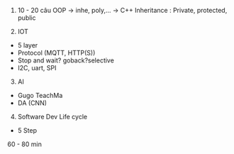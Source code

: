 1. 10 - 20 câu OOP -> inhe, poly,... -> C++
    Inheritance : Private, protected, public

2. IOT
- 5 layer 
- Protocol (MQTT, HTTP(S))
- Stop and wait? goback?selective 
- I2C, uart, SPI

3. AI 
- Gugo TeachMa
- DA (CNN)

4. Software Dev Life cycle
- 5 Step

60 - 80 min